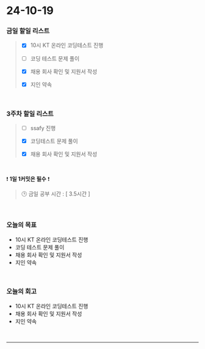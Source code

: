 # 24-10-19

### 금일 할일 리스트

> - [x] 10시 KT 온라인 코딩테스트 진행
>
> - [ ] 코딩 테스트 문제 풀이
>
> - [x] 채용 회사 확인 및 지원서 작성
>
> - [x] 지인 약속

<br/>

### 3주차 할일 리스트

> - [ ] ssafy 진행
>
> - [x] 코딩테스트 문제 풀이
>
> - [x] 채용 회사 확인 및 지원서 작성

<br/>

❗ **1일 1커밋은 필수** ❗

> 🕒 금일 공부 시간 : [ 3.5시간 ]

<br/>

### 오늘의 목표

- 10시 KT 온라인 코딩테스트 진행
- 코딩 테스트 문제 풀이
- 채용 회사 확인 및 지원서 작성
- 지인 약속

<br>

### 오늘의 회고

- 10시 KT 온라인 코딩테스트 진행
- 채용 회사 확인 및 지원서 작성
- 지인 약속

<br/>

---
